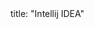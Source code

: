 <frontmatter>
title: "Intellij IDEA"
</frontmatter>

<include src="navbar.md" boilerplate />

<include src="container-inPage-asFlat.md" boilerplate />